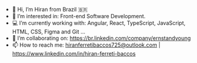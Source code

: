 - 👋 Hi, I’m Hiran from Brazil 🇧🇷
- 👀 I’m interested in: Front-end Software Development.
- 💻 I’m currently working with: Angular, React, TypeScript, JavaScript, HTML, CSS, Figma and Git ...
- 🏢 I’m collaborating on: https://br.linkedin.com/company/ernstandyoung
- 📫 How to reach me: hiranferretibaccos725@outlook.com | https://www.linkedin.com/in/hiran-ferreti-baccos
